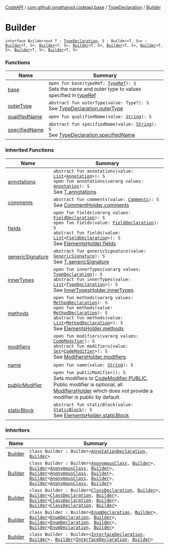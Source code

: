 [CodeAPI](../../../index.md) / [com.github.jonathanxd.codeapi.base](../../index.md) / [TypeDeclaration](../index.md) / [Builder](.)

# Builder

`interface Builder<out T : `[`TypeDeclaration`](../index.md)`, S : Builder<T, S>> : `[`Builder`](../../-modifiers-holder/-builder/index.md)`<T, S>, `[`Builder`](../../-qualified-named/-builder/index.md)`<T, S>, `[`Builder`](../../-generic-signature-holder/-builder/index.md)`<T, S>, `[`Builder`](../../-annotable/-builder/index.md)`<T, S>, `[`Builder`](../../../com.github.jonathanxd.codeapi.base.comment/-comment-holder/-builder/index.md)`<T, S>, `[`Builder`](../../-inner-types-holder/-builder/index.md)`<T, S>, `[`Builder`](../../-elements-holder/-builder/index.md)`<T, S>`

### Functions

| Name | Summary |
|---|---|
| [base](base.md) | `open fun base(typeRef: `[`TypeRef`](../../../com.github.jonathanxd.codeapi.type/-type-ref/index.md)`): S`<br>Sets the name and outer type to values specified in [typeRef](base.md#com.github.jonathanxd.codeapi.base.TypeDeclaration.Builder$base(com.github.jonathanxd.codeapi.type.TypeRef)/typeRef) |
| [outerType](outer-type.md) | `abstract fun outerType(value: Type?): S`<br>See [TypeDeclaration.outerType](../outer-type.md) |
| [qualifiedName](qualified-name.md) | `open fun qualifiedName(value: `[`String`](https://kotlinlang.org/api/latest/jvm/stdlib/kotlin/-string/index.html)`): S` |
| [specifiedName](specified-name.md) | `abstract fun specifiedName(value: `[`String`](https://kotlinlang.org/api/latest/jvm/stdlib/kotlin/-string/index.html)`): S`<br>See [TypeDeclaration.specifiedName](../specified-name.md) |

### Inherited Functions

| Name | Summary |
|---|---|
| [annotations](../../-annotable/-builder/annotations.md) | `abstract fun annotations(value: `[`List`](https://kotlinlang.org/api/latest/jvm/stdlib/kotlin.collections/-list/index.html)`<`[`Annotation`](../../-annotation/index.md)`>): S`<br>`open fun annotations(vararg values: `[`Annotation`](../../-annotation/index.md)`): S`<br>See [T.annotations](../../-annotable/-builder/annotations.md) |
| [comments](../../../com.github.jonathanxd.codeapi.base.comment/-comment-holder/-builder/comments.md) | `abstract fun comments(value: `[`Comments`](../../../com.github.jonathanxd.codeapi.base.comment/-comments/index.md)`): S`<br>See [CommentHolder.comments](../../../com.github.jonathanxd.codeapi.base.comment/-comment-holder/comments.md) |
| [fields](../../-elements-holder/-builder/fields.md) | `open fun fields(vararg values: `[`FieldDeclaration`](../../-field-declaration/index.md)`): S`<br>`open fun fields(value: `[`FieldDeclaration`](../../-field-declaration/index.md)`): S`<br>`abstract fun fields(value: `[`List`](https://kotlinlang.org/api/latest/jvm/stdlib/kotlin.collections/-list/index.html)`<`[`FieldDeclaration`](../../-field-declaration/index.md)`>): S`<br>See [ElementsHolder.fields](../../-elements-holder/fields.md) |
| [genericSignature](../../-generic-signature-holder/-builder/generic-signature.md) | `abstract fun genericSignature(value: `[`GenericSignature`](../../../com.github.jonathanxd.codeapi.generic/-generic-signature/index.md)`): S`<br>See [T.genericSignature](../../-generic-signature-holder/-builder/generic-signature.md) |
| [innerTypes](../../-inner-types-holder/-builder/inner-types.md) | `open fun innerTypes(vararg values: `[`TypeDeclaration`](../index.md)`): S`<br>`abstract fun innerTypes(value: `[`List`](https://kotlinlang.org/api/latest/jvm/stdlib/kotlin.collections/-list/index.html)`<`[`TypeDeclaration`](../index.md)`>): S`<br>See [InnerTypesHolder.innerTypes](../../-inner-types-holder/inner-types.md) |
| [methods](../../-elements-holder/-builder/methods.md) | `open fun methods(vararg values: `[`MethodDeclaration`](../../-method-declaration/index.md)`): S`<br>`open fun methods(value: `[`MethodDeclaration`](../../-method-declaration/index.md)`): S`<br>`abstract fun methods(value: `[`List`](https://kotlinlang.org/api/latest/jvm/stdlib/kotlin.collections/-list/index.html)`<`[`MethodDeclaration`](../../-method-declaration/index.md)`>): S`<br>See [ElementsHolder.methods](../../-elements-holder/methods.md) |
| [modifiers](../../-modifiers-holder/-builder/modifiers.md) | `open fun modifiers(vararg values: `[`CodeModifier`](../../-code-modifier/index.md)`): S`<br>`abstract fun modifiers(value: `[`Set`](https://kotlinlang.org/api/latest/jvm/stdlib/kotlin.collections/-set/index.html)`<`[`CodeModifier`](../../-code-modifier/index.md)`>): S`<br>See [ModifiersHolder.modifiers](../../-modifiers-holder/modifiers.md) |
| [name](../../-qualified-named/-builder/name.md) | `open fun name(value: `[`String`](https://kotlinlang.org/api/latest/jvm/stdlib/kotlin/-string/index.html)`): S` |
| [publicModifier](../../-modifiers-holder/-builder/public-modifier.md) | `open fun publicModifier(): S`<br>Sets modifiers to [CodeModifier.PUBLIC](../../-code-modifier/-p-u-b-l-i-c.md). Public modifier is optional, all [ModifiersHolder](../../-modifiers-holder/index.md) which does not provide a modifier is public by default. |
| [staticBlock](../../-elements-holder/-builder/static-block.md) | `abstract fun staticBlock(value: `[`StaticBlock`](../../-static-block/index.md)`): S`<br>See [ElementsHolder.staticBlock](../../-elements-holder/static-block.md) |

### Inheritors

| Name | Summary |
|---|---|
| [Builder](../../-annotation-declaration/-builder/index.md) | `class Builder : Builder<`[`AnnotationDeclaration`](../../-annotation-declaration/index.md)`, `[`Builder`](../../-annotation-declaration/-builder/index.md)`>` |
| [Builder](../../-anonymous-class/-builder/index.md) | `class Builder : Builder<`[`AnonymousClass`](../../-anonymous-class/index.md)`, `[`Builder`](../../-anonymous-class/-builder/index.md)`>, `[`Builder`](../../-super-class-holder/-builder/index.md)`<`[`AnonymousClass`](../../-anonymous-class/index.md)`, `[`Builder`](../../-anonymous-class/-builder/index.md)`>, `[`Builder`](../../-arguments-holder/-builder/index.md)`<`[`AnonymousClass`](../../-anonymous-class/index.md)`, `[`Builder`](../../-anonymous-class/-builder/index.md)`>, `[`Builder`](../../-implementation-holder/-builder/index.md)`<`[`AnonymousClass`](../../-anonymous-class/index.md)`, `[`Builder`](../../-anonymous-class/-builder/index.md)`>, `[`Builder`](../../-constructors-holder/-builder/index.md)`<`[`AnonymousClass`](../../-anonymous-class/index.md)`, `[`Builder`](../../-anonymous-class/-builder/index.md)`>` |
| [Builder](../../-class-declaration/-builder/index.md) | `class Builder : Builder<`[`ClassDeclaration`](../../-class-declaration/index.md)`, `[`Builder`](../../-class-declaration/-builder/index.md)`>, `[`Builder`](../../-super-class-holder/-builder/index.md)`<`[`ClassDeclaration`](../../-class-declaration/index.md)`, `[`Builder`](../../-class-declaration/-builder/index.md)`>, `[`Builder`](../../-implementation-holder/-builder/index.md)`<`[`ClassDeclaration`](../../-class-declaration/index.md)`, `[`Builder`](../../-class-declaration/-builder/index.md)`>, `[`Builder`](../../-constructors-holder/-builder/index.md)`<`[`ClassDeclaration`](../../-class-declaration/index.md)`, `[`Builder`](../../-class-declaration/-builder/index.md)`>` |
| [Builder](../../-enum-declaration/-builder/index.md) | `class Builder : Builder<`[`EnumDeclaration`](../../-enum-declaration/index.md)`, `[`Builder`](../../-enum-declaration/-builder/index.md)`>, `[`Builder`](../../-implementation-holder/-builder/index.md)`<`[`EnumDeclaration`](../../-enum-declaration/index.md)`, `[`Builder`](../../-enum-declaration/-builder/index.md)`>, `[`Builder`](../../-entry-holder/-builder/index.md)`<`[`EnumDeclaration`](../../-enum-declaration/index.md)`, `[`Builder`](../../-enum-declaration/-builder/index.md)`>, `[`Builder`](../../-constructors-holder/-builder/index.md)`<`[`EnumDeclaration`](../../-enum-declaration/index.md)`, `[`Builder`](../../-enum-declaration/-builder/index.md)`>` |
| [Builder](../../-interface-declaration/-builder/index.md) | `class Builder : Builder<`[`InterfaceDeclaration`](../../-interface-declaration/index.md)`, `[`Builder`](../../-interface-declaration/-builder/index.md)`>, `[`Builder`](../../-implementation-holder/-builder/index.md)`<`[`InterfaceDeclaration`](../../-interface-declaration/index.md)`, `[`Builder`](../../-interface-declaration/-builder/index.md)`>` |
